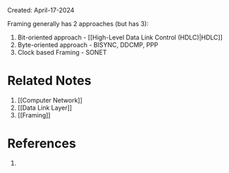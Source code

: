 Created: April-17-2024

Framing generally has 2 approaches (but has 3):

1. Bit-oriented approach - [[High-Level Data Link Control (HDLC)|HDLC]]
2. Byte-oriented approach - BISYNC, DDCMP, PPP
3. Clock based Framing - SONET

# Related Notes

1. [[Computer Network]]
2. [[Data Link Layer]]
3. [[Framing]]
# References

1. 